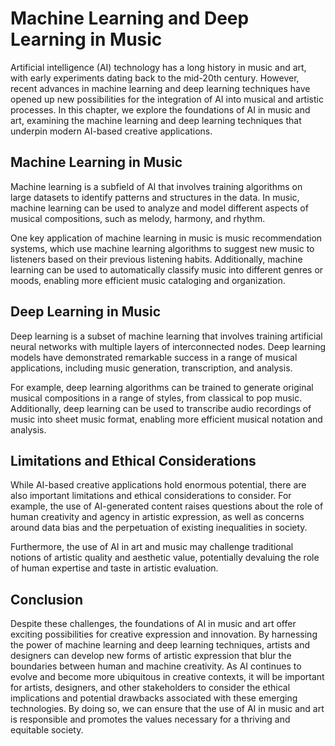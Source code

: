 Machine Learning and Deep Learning in Music
==========================================================================================

Artificial intelligence (AI) technology has a long history in music and art, with early experiments dating back to the mid-20th century. However, recent advances in machine learning and deep learning techniques have opened up new possibilities for the integration of AI into musical and artistic processes. In this chapter, we explore the foundations of AI in music and art, examining the machine learning and deep learning techniques that underpin modern AI-based creative applications.

Machine Learning in Music
-------------------------

Machine learning is a subfield of AI that involves training algorithms on large datasets to identify patterns and structures in the data. In music, machine learning can be used to analyze and model different aspects of musical compositions, such as melody, harmony, and rhythm.

One key application of machine learning in music is music recommendation systems, which use machine learning algorithms to suggest new music to listeners based on their previous listening habits. Additionally, machine learning can be used to automatically classify music into different genres or moods, enabling more efficient music cataloging and organization.

Deep Learning in Music
----------------------

Deep learning is a subset of machine learning that involves training artificial neural networks with multiple layers of interconnected nodes. Deep learning models have demonstrated remarkable success in a range of musical applications, including music generation, transcription, and analysis.

For example, deep learning algorithms can be trained to generate original musical compositions in a range of styles, from classical to pop music. Additionally, deep learning can be used to transcribe audio recordings of music into sheet music format, enabling more efficient musical notation and analysis.

Limitations and Ethical Considerations
--------------------------------------

While AI-based creative applications hold enormous potential, there are also important limitations and ethical considerations to consider. For example, the use of AI-generated content raises questions about the role of human creativity and agency in artistic expression, as well as concerns around data bias and the perpetuation of existing inequalities in society.

Furthermore, the use of AI in art and music may challenge traditional notions of artistic quality and aesthetic value, potentially devaluing the role of human expertise and taste in artistic evaluation.

Conclusion
----------

Despite these challenges, the foundations of AI in music and art offer exciting possibilities for creative expression and innovation. By harnessing the power of machine learning and deep learning techniques, artists and designers can develop new forms of artistic expression that blur the boundaries between human and machine creativity. As AI continues to evolve and become more ubiquitous in creative contexts, it will be important for artists, designers, and other stakeholders to consider the ethical implications and potential drawbacks associated with these emerging technologies. By doing so, we can ensure that the use of AI in music and art is responsible and promotes the values necessary for a thriving and equitable society.

